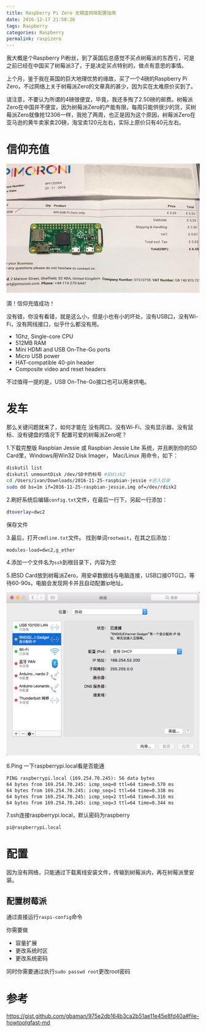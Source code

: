 ```yaml
---
title: Raspberry Pi Zero 无键盘网络配置指南
date: 2016-12-17 21:58:26
tags: Raspberry  
categories: Raspberry  
permalink: raspizero
---
```


我大概是个Raspberry Pi粉丝，到了英国后总感觉不买点树莓派的东西亏，可是之前已经在中国买了树莓派3了，于是决定买点特别的，做点有意思的事情。

上个月，鉴于我在英国的巨大地理优势的缘故，买了一个4磅的Raspberry Pi Zero，不过网络上关于树莓派Zero的文章真的甚少，因为实在太难原价买到了。

<!--more--> 

请注意，不要认为所谓的4磅很便宜，毕竟，我还多掏了2.50磅的邮费。树莓派Zero在中国并不便宜，因为树莓派Zero的产能有限，每周只能供很少的货，买树莓派Zero就像抢12306一样，我抢了两周，也正是因为这个原因，树莓派Zero在亚马逊的黄牛卖家卖20磅，淘宝卖120元左右，实际上原价只有40元左右。

# 信仰充值

![](/content/images/raspizero/mail.jpg)

滴！信仰充值成功！

没有错，你没有看错，就是这么小，但是小也有小的坏处，没有USB口，没有Wi-Fi，没有网线接口，似乎什么都没有用。

* 1Ghz, Single-core CPU
* 512MB RAM
* Mini HDMI and USB On-The-Go ports
* Micro USB power
* HAT-compatible 40-pin header
* Composite video and reset headers

不过值得一提的是，USB On-The-Go接口也可以用来供电。

# 发车

那么关键问题就来了，如何才能在 没有网口、没有Wi-Fi、没有显示器、没有鼠标、没有键盘的情况下 配置可爱的树莓派Zero呢？

1.下载完整版 Raspbian Jessie 或 Raspbian Jessie Lite 系统，并且刷到你的SD Card里，Windows用Win32 Disk Imager， Mac/Linux 用命令，如下：

```bash
diskutil list
diskutil unmountDisk /dev/SD卡的标号 #如disk2
cd /Users/ivan/Downloads/2016-11-25-raspbian-jessie #进入目录
sudo dd bs=1m if=2016-11-25-raspbian-jessie.img of=/dev/rdisk2
```
2.刷好系统后编辑`config.txt`文件，在最后一行下，另起一行添加：
```bash
dtoverlay=dwc2
```
保存文件

3.最后，打开`cmdline.txt`文件。
找到单词`rootwait`，在其之后添加：

```
modules-load=dwc2,g_ether
```

4.添加一个文件名为`ssh`到根目录下，内容为空


5.把SD Card放到树莓派Zero，用安卓数据线与电脑连接，USB口接OTG口，等待60-90s，电脑会发现网卡并且自动配置ip地址。

![](/content/images/raspizero/1.png)

6.Ping 一下raspberrypi.local看是否能通

```
PING raspberrypi.local (169.254.70.245): 56 data bytes
64 bytes from 169.254.70.245: icmp_seq=0 ttl=64 time=0.570 ms
64 bytes from 169.254.70.245: icmp_seq=1 ttl=64 time=0.338 ms
64 bytes from 169.254.70.245: icmp_seq=2 ttl=64 time=0.316 ms
64 bytes from 169.254.70.245: icmp_seq=3 ttl=64 time=0.344 ms
```

7.ssh连接raspberrypi.local，默认密码为raspberry
```bash
pi@raspberrypi.local
```

# 配置

因为没有网络，只能通过下载离线安装文件，传输到树莓派内，再在树莓派里安装。

## 配置树莓派
通过直接运行``raspi-config``命令

你需要做
* 容量扩展
* 更改系统时区
* 更改系统密码

同时你需要通过执行``sudo passwd root``更改root密码


# 参考
https://gist.github.com/gbaman/975e2db164b3ca2b51ae11e45e8fd40a#file-howtootgfast-md


